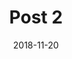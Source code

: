 ---
title: "Post 2"
date: 2018-11-20
description: "This is an abstract for post 2."
draft: true
image: "https://heise.cloudimg.io/width/700/q75.png-lossy-75.webp-lossy-75.foil1/_www-heise-de_/imgs/18/2/3/5/1/3/7/9/2_Hey-Guys-2f1a8016eb56480d.jpeg"
category:
    - historical data analysis
---